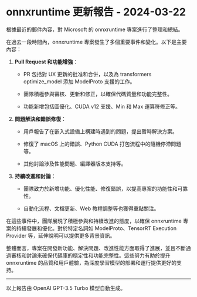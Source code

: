 # onnxruntime 更新報告 - 2024-03-22

根據最近的郵件內容，對 Microsoft 的 onnxruntime 專案進行了整理和總結。



在過去一段時間內，onnxruntime 專案發生了多個重要事件和變化。以下是主要內容：



1. **Pull Request 和功能增強**：

   - PR 包括對 UX 更新的批准和合併，以及為 transformers optimize_model 添加 ModelProto 支援的工作。

   - 團隊積極參與審核、更新和修正，以確保代碼質量和功能完整性。

   - 功能新增包括圖優化、CUDA v12 支援、Min 和 Max 運算符修正等。



2. **問題解決和錯誤修復**：

   - 用戶報告了在嵌入式設備上構建時遇到的問題，提出暫時解決方案。

   - 修復了 macOS 上的錯誤、Python CUDA 打包流程中的隨機停滯問題等。

   - 其他討論涉及性能問題、編譯器版本支持等。



3. **持續改進和討論**：

   - 團隊致力於新增功能、優化性能、修復錯誤，以提高專案的功能性和可靠性。

   - 自動化流程、文檔更新、Web 教程調整等也獲得重點關注。



在這些事件中，團隊展現了積極參與和持續改進的態度，以確保 onnxruntime 專案的持續發展和優化。對於特定名詞如 ModelProto、TensorRT Execution Provider 等，延伸說明可以提供更多背景資訊。



整體而言，專案在開發新功能、解決問題、改進性能方面取得了進展，並且不斷通過審核和討論來確保代碼庫的穩定性和功能完整性。這些努力有助於提升 onnxruntime 的品質和用戶體驗，為深度學習模型的部署和運行提供更好的支持。



---



以上報告由 OpenAI GPT-3.5 Turbo 模型自動生成。
